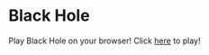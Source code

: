# Black Hole

Play Black Hole on your browser! 
Click [here](https://github.com/xyntechx/BlackHole-Game/index.html) to play!
